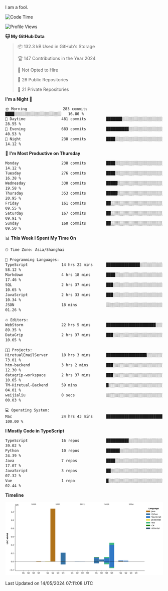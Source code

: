 I am a fool.

<!--START_SECTION:waka-->
![Code Time](http://img.shields.io/badge/Code%20Time-1%2C426%20hrs%205%20mins-blue)

![Profile Views](http://img.shields.io/badge/Profile%20Views-0-blue)

**🐱 My GitHub Data** 

> 📦 132.3 kB Used in GitHub's Storage 
 > 
> 🏆 147 Contributions in the Year 2024
 > 
> 🚫 Not Opted to Hire
 > 
> 📜 26 Public Repositories 
 > 
> 🔑 21 Private Repositories 
 > 
**I'm a Night 🦉** 

```text
🌞 Morning                283 commits         ████░░░░░░░░░░░░░░░░░░░░░   16.80 % 
🌆 Daytime                481 commits         ███████░░░░░░░░░░░░░░░░░░   28.55 % 
🌃 Evening                683 commits         ██████████░░░░░░░░░░░░░░░   40.53 % 
🌙 Night                  238 commits         ████░░░░░░░░░░░░░░░░░░░░░   14.12 % 
```
📅 **I'm Most Productive on Thursday** 

```text
Monday                   238 commits         ████░░░░░░░░░░░░░░░░░░░░░   14.12 % 
Tuesday                  276 commits         ████░░░░░░░░░░░░░░░░░░░░░   16.38 % 
Wednesday                330 commits         █████░░░░░░░░░░░░░░░░░░░░   19.58 % 
Thursday                 353 commits         █████░░░░░░░░░░░░░░░░░░░░   20.95 % 
Friday                   161 commits         ██░░░░░░░░░░░░░░░░░░░░░░░   09.55 % 
Saturday                 167 commits         ██░░░░░░░░░░░░░░░░░░░░░░░   09.91 % 
Sunday                   160 commits         ██░░░░░░░░░░░░░░░░░░░░░░░   09.50 % 
```


📊 **This Week I Spent My Time On** 

```text
🕑︎ Time Zone: Asia/Shanghai

💬 Programming Languages: 
TypeScript               14 hrs 22 mins      ███████████████░░░░░░░░░░   58.12 % 
Markdown                 4 hrs 18 mins       ████░░░░░░░░░░░░░░░░░░░░░   17.46 % 
SQL                      2 hrs 37 mins       ███░░░░░░░░░░░░░░░░░░░░░░   10.65 % 
JavaScript               2 hrs 33 mins       ███░░░░░░░░░░░░░░░░░░░░░░   10.34 % 
JSON                     18 mins             ░░░░░░░░░░░░░░░░░░░░░░░░░   01.26 % 

🔥 Editors: 
WebStorm                 22 hrs 5 mins       ██████████████████████░░░   89.35 % 
DataGrip                 2 hrs 37 mins       ███░░░░░░░░░░░░░░░░░░░░░░   10.65 % 

🐱‍💻 Projects: 
HiretualEmailServer      18 hrs 3 mins       ██████████████████░░░░░░░   73.01 % 
htm-backend              3 hrs 2 mins        ███░░░░░░░░░░░░░░░░░░░░░░   12.30 % 
datagrip-workspace       2 hrs 37 mins       ███░░░░░░░░░░░░░░░░░░░░░░   10.65 % 
TM-Hiretual-Backend      59 mins             █░░░░░░░░░░░░░░░░░░░░░░░░   04.01 % 
weijialiu                0 secs              ░░░░░░░░░░░░░░░░░░░░░░░░░   00.03 % 

💻 Operating System: 
Mac                      24 hrs 43 mins      █████████████████████████   100.00 % 
```

**I Mostly Code in TypeScript** 

```text
TypeScript               16 repos            ██████████░░░░░░░░░░░░░░░   39.02 % 
Python                   10 repos            ██████░░░░░░░░░░░░░░░░░░░   24.39 % 
Java                     7 repos             ████░░░░░░░░░░░░░░░░░░░░░   17.07 % 
JavaScript               3 repos             ██░░░░░░░░░░░░░░░░░░░░░░░   07.32 % 
Vue                      1 repo              █░░░░░░░░░░░░░░░░░░░░░░░░   02.44 % 
```



**Timeline**

![Lines of Code chart](https://raw.githubusercontent.com/VeejaLiu/VeejaLiu/master/assets/bar_graph.png)


 Last Updated on 14/05/2024 07:11:08 UTC
<!--END_SECTION:waka-->
